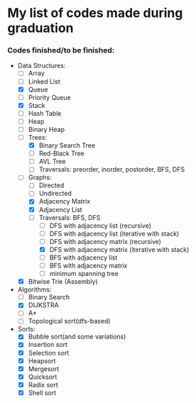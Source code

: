 # My list of codes made during graduation

### Codes finished/to be finished:
- Data Structures:
    - [ ] Array
    - [ ] Linked List
    - [x] Queue
    - [ ] Priority Queue    
    - [x] Stack
    - [ ] Hash Table
    - [ ] Heap
    - [ ] Binary Heap
    - [ ] Trees:
        - [x] Binary Search Tree
        - [ ] Red-Black Tree
        - [ ] AVL Tree
        - [ ] Traversals: preorder, inorder, postorder, BFS, DFS
    
    - [ ] Graphs:
        - [ ] Directed
        - [ ] Undirected
        - [x] Adjacency Matrix
        - [x] Adjacency List
        - [ ] Traversals: BFS, DFS
            - [ ] DFS with adjacency list (recursive)
            - [ ] DFS with adjacency list (iterative with stack)
            - [ ] DFS with adjacency matrix (recursive)
            - [x] DFS with adjacency matrix (iterative with stack)
            - [ ] BFS with adjacency list
            - [ ] BFS with adjacency matrix
            - [ ] minimum spanning tree
        
    - [x] Bitwise Trie (Assembly)
 
- Algorithms:
    - [ ] Binary Search
    - [x] DIJKSTRA
    - [ ] A*
    - [ ] Topological sort(dfs-based)
    
- Sorts:
    - [x] Bubble sort(and some variations)
    - [x] Insertion sort
    - [x] Selection sort
    - [x] Heapsort
    - [x] Mergesort
    - [x] Quicksort
    - [x] Radix sort
    - [x] Shell sort